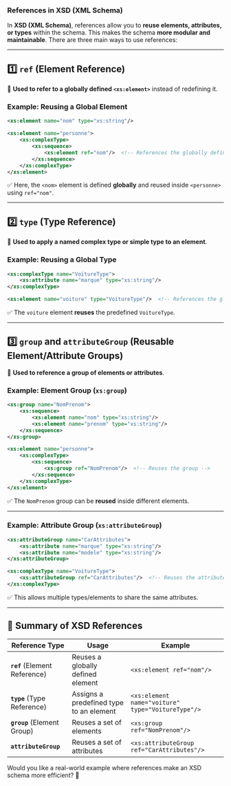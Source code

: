 ### **References in XSD (XML Schema)**  

In **XSD (XML Schema)**, references allow you to **reuse elements, attributes, or types** within the schema. This makes the schema **more modular and maintainable**. There are three main ways to use references:  

---

## **1️⃣ `ref` (Element Reference)**
🔹 **Used to refer to a globally defined `<xs:element>`** instead of redefining it.  

### **Example: Reusing a Global Element**  
```xml
<xs:element name="nom" type="xs:string"/>

<xs:element name="personne">
    <xs:complexType>
        <xs:sequence>
            <xs:element ref="nom"/>  <!-- References the globally defined 'nom' element -->
        </xs:sequence>
    </xs:complexType>
</xs:element>
```
✅ Here, the `<nom>` element is defined **globally** and reused inside `<personne>` using `ref="nom"`.

---

## **2️⃣ `type` (Type Reference)**
🔹 **Used to apply a named complex type or simple type to an element**.  

### **Example: Reusing a Global Type**
```xml
<xs:complexType name="VoitureType">
    <xs:attribute name="marque" type="xs:string"/>
</xs:complexType>

<xs:element name="voiture" type="VoitureType"/>  <!-- References the global complex type -->
```
✅ The `voiture` element **reuses** the predefined `VoitureType`.

---

## **3️⃣ `group` and `attributeGroup` (Reusable Element/Attribute Groups)**
🔹 **Used to reference a group of elements or attributes**.  

### **Example: Element Group (`xs:group`)**
```xml
<xs:group name="NomPrenom">
    <xs:sequence>
        <xs:element name="nom" type="xs:string"/>
        <xs:element name="prenom" type="xs:string"/>
    </xs:sequence>
</xs:group>

<xs:element name="personne">
    <xs:complexType>
        <xs:sequence>
            <xs:group ref="NomPrenom"/>  <!-- Reuses the group -->
        </xs:sequence>
    </xs:complexType>
</xs:element>
```
✅ The `NomPrenom` group can be **reused** inside different elements.

---

### **Example: Attribute Group (`xs:attributeGroup`)**
```xml
<xs:attributeGroup name="CarAttributes">
    <xs:attribute name="marque" type="xs:string"/>
    <xs:attribute name="modele" type="xs:string"/>
</xs:attributeGroup>

<xs:complexType name="VoitureType">
    <xs:attributeGroup ref="CarAttributes"/>  <!-- Reuses the attribute group -->
</xs:complexType>
```
✅ This allows multiple types/elements to share the same attributes.

---

## **🔹 Summary of XSD References**
| Reference Type | Usage | Example |
|---------------|-------|---------|
| **`ref`** (Element Reference) | Reuses a globally defined element | `<xs:element ref="nom"/>` |
| **`type`** (Type Reference) | Assigns a predefined type to an element | `<xs:element name="voiture" type="VoitureType"/>` |
| **`group`** (Element Group) | Reuses a set of elements | `<xs:group ref="NomPrenom"/>` |
| **`attributeGroup`** | Reuses a set of attributes | `<xs:attributeGroup ref="CarAttributes"/>` |

Would you like a real-world example where references make an XSD schema more efficient? 🚀